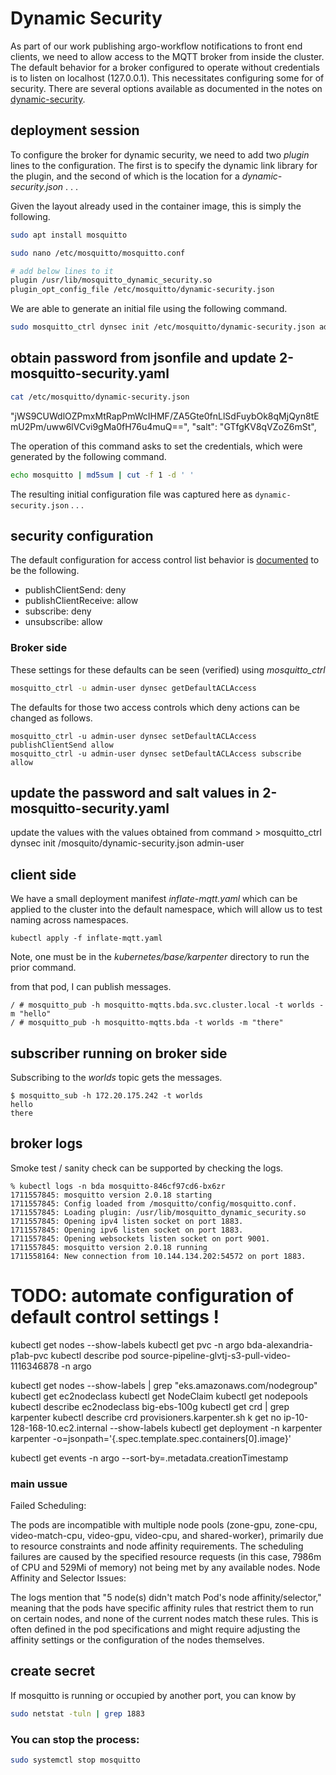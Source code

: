 # Dynamic Security

As part of our work publishing argo-workflow notifications to front end clients, we need to allow access to the MQTT broker from inside the cluster. The default behavior for a broker configured to operate without credentials is to listen on localhost (127.0.0.1). This necessitates configuring some for of security.  There are several options available as documented in the notes on [dynamic-security](https://mosquitto.org/documentation/dynamic-security/).

## deployment session

To configure the broker for dynamic security, we need to add two *plugin* lines to the configuration. The first is to specify the dynamic link library for the plugin, and the second of which is the location for a *dynamic-security.json* . . . 

Given the layout already used in the container image, this is simply the following.

```sh
sudo apt install mosquitto
```

```sh
sudo nano /etc/mosquitto/mosquitto.conf

# add below lines to it
plugin /usr/lib/mosquitto_dynamic_security.so
plugin_opt_config_file /etc/mosquitto/dynamic-security.json
```

We are able to generate an initial file using the following command.

```sh
sudo mosquitto_ctrl dynsec init /etc/mosquitto/dynamic-security.json admin-user
```

## obtain password from jsonfile and update 2-mosquitto-security.yaml
```sh
cat /etc/mosquitto/dynamic-security.json
```

"jWS9CUWdlOZPmxMtRapPmWcIHMF/ZA5Gte0fnLlSdFuybOk8qMjQyn8tEmU2Pm/uww6lVCvi9gMa0fH76u4muQ==",
          "salt":	"GTfgKV8qVZoZ6mSt",

<!-- ```sh
sudo systemctl restart mosquitto
``` -->

The operation of this command asks to set the credentials, which were generated by the following command.

```sh
echo mosquitto | md5sum | cut -f 1 -d ' '                            
```

The resulting initial configuration file was captured here as `dynamic-security.json` . . . 

## security configuration

The default configuration for access control list behavior is [documented](https://mosquitto.org/documentation/dynamic-security/) to be the following.

* publishClientSend: deny
* publishClientReceive: allow
* subscribe: deny
* unsubscribe: allow

### Broker side

These settings for these defaults can be seen (verified) using *mosquitto_ctrl* 
```sh
mosquitto_ctrl -u admin-user dynsec getDefaultACLAccess 
```
The defaults for those two access controls which deny actions can be changed as follows.  
```
mosquitto_ctrl -u admin-user dynsec setDefaultACLAccess publishClientSend allow
mosquitto_ctrl -u admin-user dynsec setDefaultACLAccess subscribe allow
```

## update the password and salt values in 2-mosquitto-security.yaml
update the values with the values obtained from command > mosquitto_ctrl dynsec init /mosquito/dynamic-security.json admin-user


## client side

We have a small deployment manifest *inflate-mqtt.yaml* which can be applied to the cluster into the default namespace, which will allow us to test naming across namespaces.
```
kubectl apply -f inflate-mqtt.yaml
```
Note, one must be in the *kubernetes/base/karpenter* directory to run the prior command.

from that pod, I can publish messages.
```
/ # mosquitto_pub -h mosquitto-mqtts.bda.svc.cluster.local -t worlds -m "hello"
/ # mosquitto_pub -h mosquitto-mqtts.bda -t worlds -m "there"
```

## subscriber running on broker side

Subscribing to the *worlds* topic gets the messages.

```
$ mosquitto_sub -h 172.20.175.242 -t worlds
hello
there
```

## broker logs

Smoke test / sanity check can be supported by checking the logs.

```
% kubectl logs -n bda mosquitto-846cf97cd6-bx6zr 
1711557845: mosquitto version 2.0.18 starting
1711557845: Config loaded from /mosquitto/config/mosquitto.conf.
1711557845: Loading plugin: /usr/lib/mosquitto_dynamic_security.so
1711557845: Opening ipv4 listen socket on port 1883.
1711557845: Opening ipv6 listen socket on port 1883.
1711557845: Opening websockets listen socket on port 9001.
1711557845: mosquitto version 2.0.18 running
1711558164: New connection from 10.144.134.202:54572 on port 1883.
```

# TODO: automate configuration of default control settings !

kubectl get nodes --show-labels
kubectl get pvc -n argo bda-alexandria-p1ab-pvc
kubectl describe pod source-pipeline-glvtj-s3-pull-video-1116346878 -n argo

kubectl get nodes --show-labels | grep "eks.amazonaws.com/nodegroup" 
kubectl get ec2nodeclass
kubectl get NodeClaim 
kubectl get nodepools
kubectl describe ec2nodeclass big-ebs-100g
kubectl get crd | grep karpenter
kubectl describe crd provisioners.karpenter.sh
k get no ip-10-128-168-10.ec2.internal --show-labels
kubectl get deployment -n karpenter karpenter -o=jsonpath='{.spec.template.spec.containers[0].image}'


kubectl get events -n argo --sort-by=.metadata.creationTimestamp

### main ussue
Failed Scheduling:

The pods are incompatible with multiple node pools (zone-gpu, zone-cpu, video-match-cpu, video-gpu, video-cpu, and shared-worker), primarily due to resource constraints and node affinity requirements.
The scheduling failures are caused by the specified resource requests (in this case, 7986m of CPU and 529Mi of memory) not being met by any available nodes.
Node Affinity and Selector Issues:

The logs mention that "5 node(s) didn't match Pod's node affinity/selector," meaning that the pods have specific affinity rules that restrict them to run on certain nodes, and none of the current nodes match these rules.
This is often defined in the pod specifications and might require adjusting the affinity settings or the configuration of the nodes themselves.


## create secret
If mosquitto is running or occupied by another port, you can know by 

```sh
sudo netstat -tuln | grep 1883
```

### You can stop the process:
```sh
sudo systemctl stop mosquitto
```
